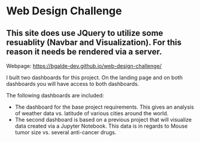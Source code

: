 # Web Design Challenge

## This site does use JQuery to utilize some resuablity (Navbar and Visualization). For this reason it needs be rendered via a server.
Webpage: https://bgalde-dev.github.io/web-design-challenge/

I built two dashboards for this project. On the landing page and on both dashboards you will have access to both dashboards.

The following dashboards are included:

* The dashboard for the base project requirements. This gives an analysis of weather data vs. latitude of various cities around the world.
* The second dashboard is based on a previous project that will visualize data created via a Jupyter Notebook. This data is in regards
to Mouse tumor size vs. several anti-cancer drugs.
